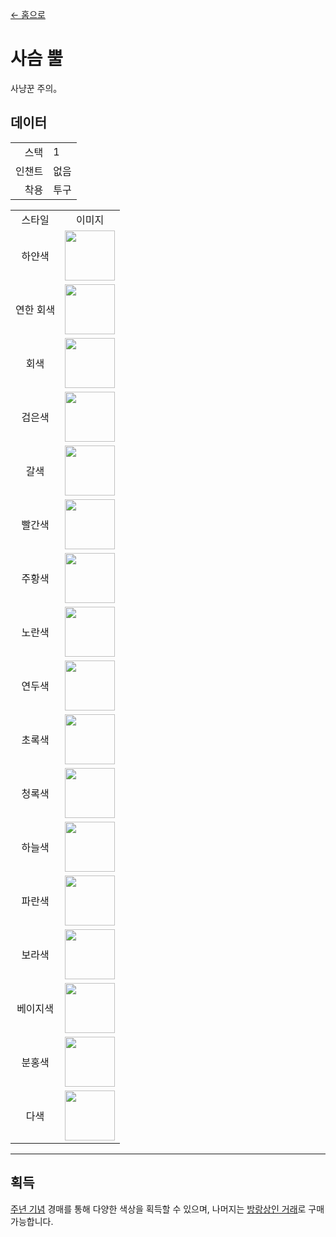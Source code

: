 [← 홈으로](../)
# 사슴 뿔
사냥꾼 주의。

## 데이터
<table>
    <tr><td align="end">스택</td><td>1</td></tr>
    <tr><td align="end">인챈트</td><td>없음</td></tr>
    <tr><td align="end">착용</td><td>투구</td></tr>
</table>
<table>
    <tr><td align="center">스타일</td><td align="center">이미지</td></tr>
    <tr><td align="center">하얀색</td><td><img src="https://i.imgur.com/Y7fU3Hv.png" height="80"/></td></tr>
    <tr><td align="center">연한 회색</td><td><img src="https://i.imgur.com/jo2ivlt.png" height="80"/></td></tr>
    <tr><td align="center">회색</td><td><img src="https://i.imgur.com/ensFr4a.png" height="80"/></td></tr>
    <tr><td align="center">검은색</td><td><img src="https://i.imgur.com/H7BiReg.png" height="80"/></td></tr>
    <tr><td align="center">갈색</td><td><img src="https://i.imgur.com/CqcpJ2p.png" height="80"/></td></tr>
    <tr><td align="center">빨간색</td><td><img src="https://i.imgur.com/75pOdPY.png" height="80"/></td></tr>
    <tr><td align="center">주황색</td><td><img src="https://i.imgur.com/lVl3wTr.png" height="80"/></td></tr>
    <tr><td align="center">노란색</td><td><img src="https://i.imgur.com/aQosoL7.png" height="80"/></td></tr>
    <tr><td align="center">연두색</td><td><img src="https://i.imgur.com/xXT2cbW.png" height="80"/></td></tr>
    <tr><td align="center">초록색</td><td><img src="https://i.imgur.com/GdTwpNO.png" height="80"/></td></tr>
    <tr><td align="center">청록색</td><td><img src="https://i.imgur.com/iPhw4pO.png" height="80"/></td></tr>
    <tr><td align="center">하늘색</td><td><img src="https://i.imgur.com/PvhmV43.png" height="80"/></td></tr>
    <tr><td align="center">파란색</td><td><img src="https://i.imgur.com/zJJMl25.png" height="80"/></td></tr>
    <tr><td align="center">보라색</td><td><img src="https://i.imgur.com/3F4eG8p.png" height="80"/></td></tr>
    <tr><td align="center">베이지색</td><td><img src="https://i.imgur.com/Q8oHGI4.png" height="80"/></td></tr>
    <tr><td align="center">분홍색</td><td><img src="https://i.imgur.com/KsmZw9n.png" height="80"/></td></tr>
    <tr><td align="center">다색</td><td><img src="https://i.imgur.com/UUlKFfU.gif" height="80"/></td></tr>
</table>

---

## 획득
[주년 기념](../feature/anniversary.md) 경매를 통해 다양한 색상을 획득할 수 있으며, 나머지는 [방랑상인 거래](../feature/enhanced_wandering_trader.md)로 구매 가능합니다.
